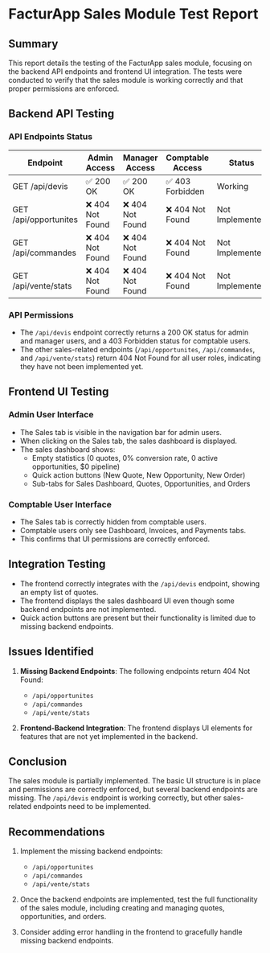 # FacturApp Sales Module Test Report

## Summary

This report details the testing of the FacturApp sales module, focusing on the backend API endpoints and frontend UI integration. The tests were conducted to verify that the sales module is working correctly and that proper permissions are enforced.

## Backend API Testing

### API Endpoints Status

| Endpoint | Admin Access | Manager Access | Comptable Access | Status |
|----------|--------------|----------------|------------------|--------|
| GET /api/devis | ✅ 200 OK | ✅ 200 OK | ✅ 403 Forbidden | Working |
| GET /api/opportunites | ❌ 404 Not Found | ❌ 404 Not Found | ❌ 404 Not Found | Not Implemented |
| GET /api/commandes | ❌ 404 Not Found | ❌ 404 Not Found | ❌ 404 Not Found | Not Implemented |
| GET /api/vente/stats | ❌ 404 Not Found | ❌ 404 Not Found | ❌ 404 Not Found | Not Implemented |

### API Permissions

- The `/api/devis` endpoint correctly returns a 200 OK status for admin and manager users, and a 403 Forbidden status for comptable users.
- The other sales-related endpoints (`/api/opportunites`, `/api/commandes`, and `/api/vente/stats`) return 404 Not Found for all user roles, indicating they have not been implemented yet.

## Frontend UI Testing

### Admin User Interface

- The Sales tab is visible in the navigation bar for admin users.
- When clicking on the Sales tab, the sales dashboard is displayed.
- The sales dashboard shows:
  - Empty statistics (0 quotes, 0% conversion rate, 0 active opportunities, $0 pipeline)
  - Quick action buttons (New Quote, New Opportunity, New Order)
  - Sub-tabs for Sales Dashboard, Quotes, Opportunities, and Orders

### Comptable User Interface

- The Sales tab is correctly hidden from comptable users.
- Comptable users only see Dashboard, Invoices, and Payments tabs.
- This confirms that UI permissions are correctly enforced.

## Integration Testing

- The frontend correctly integrates with the `/api/devis` endpoint, showing an empty list of quotes.
- The frontend displays the sales dashboard UI even though some backend endpoints are not implemented.
- Quick action buttons are present but their functionality is limited due to missing backend endpoints.

## Issues Identified

1. **Missing Backend Endpoints**: The following endpoints return 404 Not Found:
   - `/api/opportunites`
   - `/api/commandes`
   - `/api/vente/stats`

2. **Frontend-Backend Integration**: The frontend displays UI elements for features that are not yet implemented in the backend.

## Conclusion

The sales module is partially implemented. The basic UI structure is in place and permissions are correctly enforced, but several backend endpoints are missing. The `/api/devis` endpoint is working correctly, but other sales-related endpoints need to be implemented.

## Recommendations

1. Implement the missing backend endpoints:
   - `/api/opportunites`
   - `/api/commandes`
   - `/api/vente/stats`

2. Once the backend endpoints are implemented, test the full functionality of the sales module, including creating and managing quotes, opportunities, and orders.

3. Consider adding error handling in the frontend to gracefully handle missing backend endpoints.